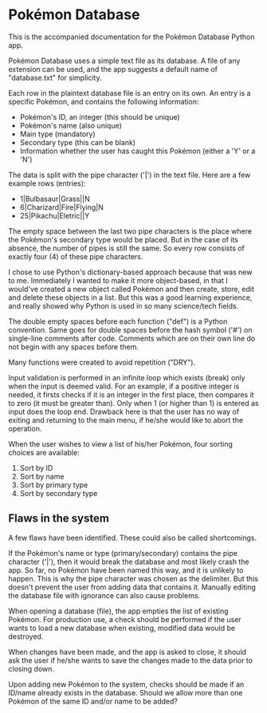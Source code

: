 # Pokémon Database

This is the accompanied documentation for the Pokémon Database Python app.

Pokémon Database uses a simple text file as its database. A file of any extension can be used, and the app suggests a default name of "database.txt" for simplicity.

Each row in the plaintext database file is an entry on its own. An entry is a specific Pokémon, and contains the following information:
- Pokémon's ID, an integer (this should be unique)
- Pokémon's name (also unique)
- Main type (mandatory)
- Secondary type (this can be blank)
- Information whether the user has caught this Pokémon (either a 'Y' or a 'N')

The data is split with the pipe character ('|') in the text file. Here are a few example rows (entries):
- 1|Bulbasaur|Grass||N
- 6|Charizard|Fire|Flying|N
- 25|Pikachu|Eletric||Y

The empty space between the last two pipe characters is the place where the Pokémon's secondary type would be placed. But in the case of its absence, the number of pipes is still the same. So every row consists of exactly four (4) of these pipe characters.

I chose to use Python's dictionary-based approach because that was new to me. Immediately I wanted to make it more object-based, in that I would've created a new object called Pokémon and then create, store, edit and delete these objects in a list. But this was a good learning experience, and really showed why Python is used in so many science/tech fields.

The double empty spaces before each function ("def") is a Python convention. Same goes for double spaces before the hash symbol ('#') on single-line comments after code. Comments which are on their own line do not begin with any spaces before them.

Many functions were created to avoid repetition ("DRY").

Input validation is performed in an infinite loop which exists (break) only when the input is deemed valid. For an example, if a positive integer is needed, it firsts checks if it is an integer in the first place, then compares it to zero (it must be greater than). Only when 1 (or higher than 1) is entered as input does the loop end. Drawback here is that the user has no way of exiting and returning to the main menu, if he/she would like to abort the operation.

When the user wishes to view a list of his/her Pokémon, four sorting choices are available:
1. Sort by ID
2. Sort by name
3. Sort by primary type
4. Sort by secondary type

## Flaws in the system
A few flaws have been identified. These could also be called shortcomings.

If the Pokémon's name or type (primary/secondary) contains the pipe character ('|'), then it would break the database and most likely crash the app. So far, no Pokémon have been named this way, and it is unlikely to happen. This is why the pipe character was chosen as the delimiter. But this doesn't prevent the user from adding data that contains it. Manually editing the database file with ignorance can also cause problems.

When opening a database (file), the app empties the list of existing Pokémon. For production use, a check should be performed if the user wants to load a new database when existing, modified data would be destroyed.

When changes have been made, and the app is asked to close, it should ask the user if he/she wants to save the changes made to the data prior to closing down.

Upon adding new Pokémon to the system, checks should be made if an ID/name already exists in the database. Should we allow more than one Pokémon of the same ID and/or name to be added? 